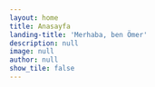```yaml
---
layout: home
title: Anasayfa
landing-title: 'Merhaba, ben Ömer'
description: null
image: null
author: null
show_tile: false
---
```


